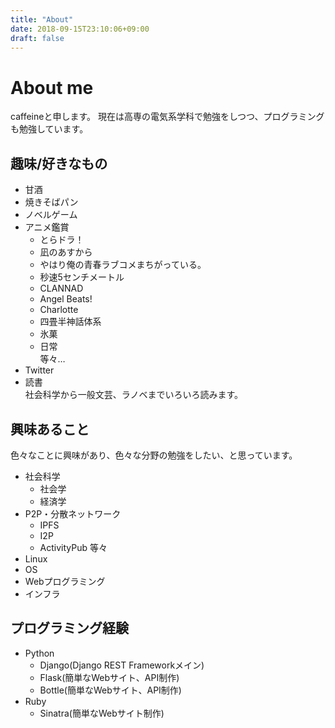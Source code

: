 ```yaml
---
title: "About"
date: 2018-09-15T23:10:06+09:00
draft: false
---
```


# About me
caffeineと申します。
現在は高専の電気系学科で勉強をしつつ、プログラミングも勉強しています。

## 趣味/好きなもの
+ 甘酒
+ 焼きそばパン
+ ノベルゲーム
+ アニメ鑑賞
    + とらドラ！
    + 凪のあすから
    + やはり俺の青春ラブコメまちがっている。
    + 秒速5センチメートル
    + CLANNAD
    + Angel Beats!
    + Charlotte
    + 四畳半神話体系
    + 氷菓
    + 日常  
    等々…
+ Twitter
+ 読書  
社会科学から一般文芸、ラノベまでいろいろ読みます。

## 興味あること
色々なことに興味があり、色々な分野の勉強をしたい、と思っています。

+ 社会科学
    + 社会学
    + 経済学
+ P2P・分散ネットワーク
    + IPFS
    + I2P
    + ActivityPub
    等々
+ Linux
+ OS
+ Webプログラミング
+ インフラ

## プログラミング経験
+ Python
    + Django(Django REST Frameworkメイン)
    + Flask(簡単なWebサイト、API制作)
    + Bottle(簡単なWebサイト、API制作)
+ Ruby
    + Sinatra(簡単なWebサイト制作)
